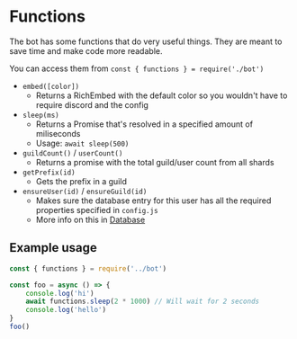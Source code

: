 # Functions 
The bot has some functions that do very useful things. They are meant to save time and make code
more readable.

You can access them from `const { functions } = require('./bot')`

- `embed([color])`
    - Returns a RichEmbed with the default color so you wouldn't have to require discord and the config
- `sleep(ms)`
    - Returns a Promise that's resolved in a specified amount of miliseconds
    - Usage: `await sleep(500)`
- `guildCount()` / `userCount()`
    - Returns a promise with the total guild/user count from all shards
- `getPrefix(id)`
    - Gets the prefix in a guild
- `ensureUser(id)` / `ensureGuild(id)`
    - Makes sure the database entry for this user has all the required properties specified in `config.js`
    - More info on this in [Database](database.md)

## Example usage
```js
const { functions } = require('../bot')

const foo = async () => {
    console.log('hi')
    await functions.sleep(2 * 1000) // Will wait for 2 seconds
    console.log('hello')
}
foo()
```